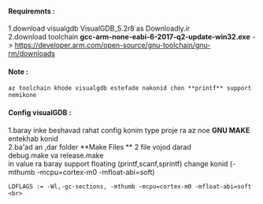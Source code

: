 
#### Requiremnts :
1.download visualgdb VisualGDB_5.2r8 as Downloadly.ir <br>
2.download toolchain **gcc-arm-none-eabi-6-2017-q2-update-win32.exe** -> https://developer.arm.com/open-source/gnu-toolchain/gnu-rm/downloads  <br>
  #### Note :
  ```
  az toolchain khode visualgdb estefade nakonid chon **printf** support nemikone 

  ```
  
#### Config visualGDB :

1.baray inke beshavad rahat config konim type proje ra az noe **GNU MAKE** entekhab konid <br>
2.ba'ad an ,dar folder **Make Files ** 2 file vojod darad <br>
  debug.make va release.make <br>
  in value ra baray support floating (printf,scanf,sprintf) change konid (-mthumb -mcpu=cortex-m0 -mfloat-abi=soft) <br>
  ```
  LDFLAGS := -Wl,-gc-sections, -mthumb -mcpu=cortex-m0 -mfloat-abi=soft <br>
  ```
